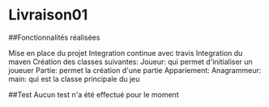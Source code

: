 # Livraison01

##Fonctionnalités réalisées

Mise en place du projet 
Integration continue avec travis
Integration du maven
Création des classes suivantes:
Joueur: qui permet d'initialiser un joueuer
Partie: permet la création d'une partie
Appariement:
Anagrammeur:
main: qui est la classe principale du jeu


##Test
Aucun test n'a été effectué pour le moment